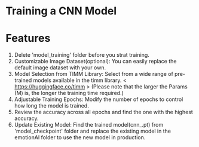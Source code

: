 # Training a CNN Model 

# Features
1. Delete 'model_training' folder before you strat training.
2. Customizable Image Dataset(optional): You can easily replace the default image dataset with your own.
3. Model Selection from TIMM Library: Select from a wide range of pre-trained models available in the timm library. < https://huggingface.co/timm > (Please note that the larger the Params (M) is, the longer the training time required.)
4. Adjustable Training Epochs: Modify the number of epochs to control how long the model is trained.
5. Review the accuracy across all epochs and find the one with the highest accuracy.
6. Update Existing Model: Find the trained model(cnn_.pt) from 'model_checkpoint' folder and replace the existing model in the emotionAI folder to use the new model in production.
